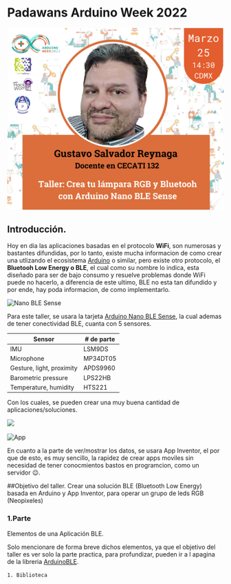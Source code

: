 # Padawans Arduino Week 2022

![Workshot logo](images/ponente/taller.png)


## Introducción.
Hoy en dia las aplicaciones basadas en el protocolo **WiFi**, son numerosas y bastantes difundidas, por lo tanto, existe mucha informacion de como crear una utlizando el ecosistema [Arduino](https://www.arduino.cc/) o similar, pero existe otro protocolo, el **Bluetooh Low Energy o BLE**, el cual como su nombre lo indica, esta diseñado para ser de bajo consumo y resuelve problemas donde WiFi puede no hacerlo, a diferencia de este ultimo, BLE no esta tan difundido y por ende, hay poda informacion, de como implementarlo.

![Nano BLE Sense](https://cdn.shopify.com/s/files/1/0506/1689/3647/products/ABX00031_03.front_622x467.jpg?v=1626445224)

Para este taller, se usara la tarjeta [Arduino Nano BLE Sense](https://docs.arduino.cc/hardware/nano-33-ble-sense), la cual ademas de tener conectividad BLE, cuanta con 5 sensores.

Sensor  		 | # de parte
------------- | -------------
IMU				 | LSM9DS
Microphone	 | MP34DT05
Gesture, light, proximity | APDS9960
Barometric pressure 	   | LPS22HB
Temperature, humidity		| HTS221

Con los cuales, se pueden crear una muy buena cantidad de aplicaciones/soluciones.

![](http://appinventor.mit.edu/images/logo.png)

![App](http://appinventor.mit.edu/explore/sites/all/files/ai2tutorials/wheresMyCar/WheresMyCarDesign.png)

En cuanto a la parte de ver/mostrar los datos, se usara App Inventor, el por que de esto, es muy sencillo, la rapidez de crear apps moviles sin necesidad de tener conocmientos bastos en programcion, como un servidor :wink:.

##Objetivo del taller.
Crear una solución BLE (Bluetooth Low Energy) basada en Arduino y App Inventor, para operar un grupo de leds RGB (Neopixeles)

### 1.Parte
Elementos de una Aplicación BLE.

Solo mencionare de forma breve dichos elementos, ya que el objetivo del taller es ver solo la parte practica, para profundizar, pueden ir a l apagina de la libreria [ArduinoBLE](https://www.arduino.cc/reference/en/libraries/arduinoble/).

```
1. Biblioteca

```
	





